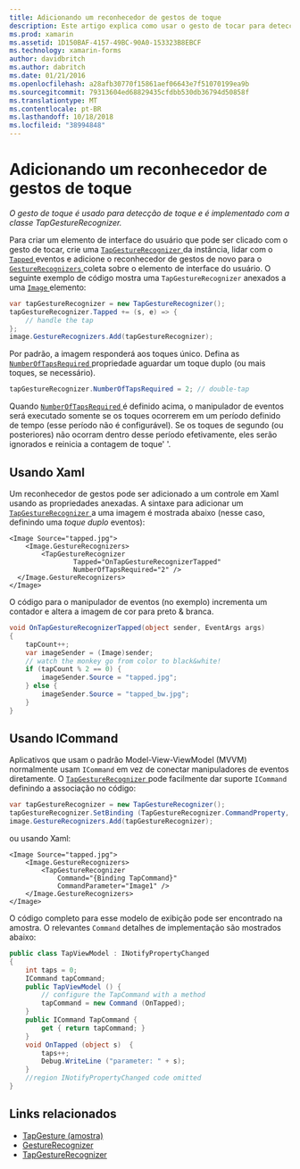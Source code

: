 ```yaml
---
title: Adicionando um reconhecedor de gestos de toque
description: Este artigo explica como usar o gesto de tocar para detecção e toque em um aplicativo xamarin. Forms. Detecção de toque é implementada com a classe TapGestureRecognizer.
ms.prod: xamarin
ms.assetid: 1D150BAF-4157-49BC-90A0-153323B8EBCF
ms.technology: xamarin-forms
author: davidbritch
ms.author: dabritch
ms.date: 01/21/2016
ms.openlocfilehash: a28afb30770f15861aef06643e7f51070199ea9b
ms.sourcegitcommit: 79313604ed68829435cfdbb530db36794d50858f
ms.translationtype: MT
ms.contentlocale: pt-BR
ms.lasthandoff: 10/18/2018
ms.locfileid: "38994848"
---
```

# <a name="adding-a-tap-gesture-recognizer"></a>Adicionando um reconhecedor de gestos de toque

_O gesto de toque é usado para detecção de toque e é implementado com a classe TapGestureRecognizer._

Para criar um elemento de interface do usuário que pode ser clicado com o gesto de tocar, crie uma [ `TapGestureRecognizer` ](xref:Xamarin.Forms.TapGestureRecognizer) da instância, lidar com o [ `Tapped` ](xref:Xamarin.Forms.TapGestureRecognizer.Tapped) eventos e adicione o reconhecedor de gestos de novo para o [ `GestureRecognizers` ](xref:Xamarin.Forms.View.GestureRecognizers) coleta sobre o elemento de interface do usuário. O seguinte exemplo de código mostra uma `TapGestureRecognizer` anexados a uma [ `Image` ](xref:Xamarin.Forms.Image) elemento:

```csharp
var tapGestureRecognizer = new TapGestureRecognizer();
tapGestureRecognizer.Tapped += (s, e) => {
    // handle the tap
};
image.GestureRecognizers.Add(tapGestureRecognizer);
```

Por padrão, a imagem responderá aos toques único. Defina as [ `NumberOfTapsRequired` ](xref:Xamarin.Forms.TapGestureRecognizer.NumberOfTapsRequired) propriedade aguardar um toque duplo (ou mais toques, se necessário).

```csharp
tapGestureRecognizer.NumberOfTapsRequired = 2; // double-tap
```

Quando [ `NumberOfTapsRequired` ](xref:Xamarin.Forms.TapGestureRecognizer.NumberOfTapsRequired) é definido acima, o manipulador de eventos será executado somente se os toques ocorrerem em um período definido de tempo (esse período não é configurável). Se os toques de segundo (ou posteriores) não ocorram dentro desse período efetivamente, eles serão ignorados e reinicia a contagem de toque' '.

<a name="Using_Xaml" />

## <a name="using-xaml"></a>Usando Xaml

Um reconhecedor de gestos pode ser adicionado a um controle em Xaml usando as propriedades anexadas. A sintaxe para adicionar um [ `TapGestureRecognizer` ](xref:Xamarin.Forms.TapGestureRecognizer) a uma imagem é mostrada abaixo (nesse caso, definindo uma *toque duplo* eventos):

```xaml
<Image Source="tapped.jpg">
    <Image.GestureRecognizers>
        <TapGestureRecognizer
                Tapped="OnTapGestureRecognizerTapped"
                NumberOfTapsRequired="2" />
  </Image.GestureRecognizers>
</Image>
```

O código para o manipulador de eventos (no exemplo) incrementa um contador e altera a imagem de cor para preto &amp; branca.

```csharp
void OnTapGestureRecognizerTapped(object sender, EventArgs args)
{
    tapCount++;
    var imageSender = (Image)sender;
    // watch the monkey go from color to black&white!
    if (tapCount % 2 == 0) {
        imageSender.Source = "tapped.jpg";
    } else {
        imageSender.Source = "tapped_bw.jpg";
    }
}
```

## <a name="using-icommand"></a>Usando ICommand

Aplicativos que usam o padrão Model-View-ViewModel (MVVM) normalmente usam `ICommand` em vez de conectar manipuladores de eventos diretamente. O [ `TapGestureRecognizer` ](xref:Xamarin.Forms.TapGestureRecognizer) pode facilmente dar suporte `ICommand` definindo a associação no código:

```csharp
var tapGestureRecognizer = new TapGestureRecognizer();
tapGestureRecognizer.SetBinding (TapGestureRecognizer.CommandProperty, "TapCommand");
image.GestureRecognizers.Add(tapGestureRecognizer);
```

ou usando Xaml:

```xaml
<Image Source="tapped.jpg">
    <Image.GestureRecognizers>
        <TapGestureRecognizer
            Command="{Binding TapCommand}"
            CommandParameter="Image1" />
    </Image.GestureRecognizers>
</Image>
```

O código completo para esse modelo de exibição pode ser encontrado na amostra. O relevantes `Command` detalhes de implementação são mostrados abaixo:

```csharp
public class TapViewModel : INotifyPropertyChanged
{
    int taps = 0;
    ICommand tapCommand;
    public TapViewModel () {
        // configure the TapCommand with a method
        tapCommand = new Command (OnTapped);
    }
    public ICommand TapCommand {
        get { return tapCommand; }
    }
    void OnTapped (object s)  {
        taps++;
        Debug.WriteLine ("parameter: " + s);
    }
    //region INotifyPropertyChanged code omitted
}
```


## <a name="related-links"></a>Links relacionados

- [TapGesture (amostra)](https://developer.xamarin.com/samples/xamarin-forms/WorkingWithGestures/TapGesture/)
- [GestureRecognizer](xref:Xamarin.Forms.GestureRecognizer)
- [TapGestureRecognizer](xref:Xamarin.Forms.TapGestureRecognizer)
